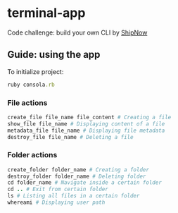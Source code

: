 # terminal-app
Code challenge: build your own CLI by [ShipNow](https://www.shipnow.com.ar/)

## Guide: using the app

To initialize project:

```ruby
ruby consola.rb
```

### File actions

```ruby
create_file file_name file_content # Creating a file
show_file file_name # Displaying content of a file
metadata_file file_name # Displaying file metadata
destroy_file file_name # Deleting a file
```

### Folder actions

```ruby
create_folder folder_name # Creating a folder
destroy_folder folder_name # Deleting folder
cd folder_name # Navigate inside a certain folder
cd .. # Exit from certain folder
ls # Listing all files in a certain folder
whereami # Displaying user path
```
